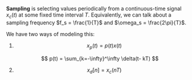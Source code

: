 **Sampling** is selecting values periodically from a continuous-time signal $x_c(t)$ at some fixed time interval $T$. Equivalently, we can talk about a sampling frequency $f_s = \frac{1}{T}$ and $\omega_s = \frac{2\pi}{T}$. 

We have two ways of modeling this:

1. $$x_p(t) = p(t) x(t)$$

$$
p(t) = \sum_{k=-\infty}^\infty \delta(t- kT)
$$

2. $$x_d[n] = x_c(nT)$$